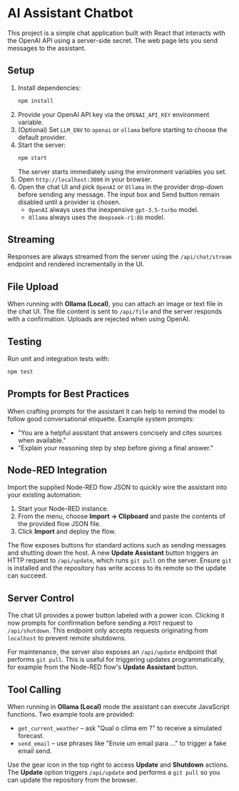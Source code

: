 # AI Assistant Chatbot

This project is a simple chat application built with React that interacts with the OpenAI API using a server-side secret. The web page lets you send messages to the assistant.

## Setup

1. Install dependencies:
   ```bash
   npm install
   ```
2. Provide your OpenAI API key via the `OPENAI_API_KEY` environment variable.
3. (Optional) Set `LLM_ENV` to `openai` or `ollama` before starting to choose the default provider.
4. Start the server:
   ```bash
   npm start
   ```
   The server starts immediately using the environment variables you set.
5. Open `http://localhost:3000` in your browser.
6. Open the chat UI and pick `OpenAI` or `Ollama` in the provider drop-down before sending any message. The input box and Send button remain disabled until a provider is chosen.
   - `OpenAI` always uses the inexpensive `gpt-3.5-turbo` model.
   - `Ollama` always uses the `deepseek-r1:8b` model.

## Streaming

Responses are always streamed from the server using the `/api/chat/stream` endpoint
and rendered incrementally in the UI.

## File Upload

When running with **Ollama (Local)**, you can attach an image or text file in the chat UI. The file content is sent to `/api/file` and the server responds with a confirmation. Uploads are rejected when using OpenAI.

## Testing

Run unit and integration tests with:
```bash
npm test
```

## Prompts for Best Practices

When crafting prompts for the assistant it can help to remind the model to
follow good conversational etiquette. Example system prompts:

- "You are a helpful assistant that answers concisely and cites sources when available."
- "Explain your reasoning step by step before giving a final answer."



## Node-RED Integration

Import the supplied Node-RED flow JSON to quickly wire the assistant into your existing automation:

1. Start your Node-RED instance.
2. From the menu, choose **Import → Clipboard** and paste the contents of the provided flow JSON file.
3. Click **Import** and deploy the flow.

The flow exposes buttons for standard actions such as sending messages and shutting down the host. A new **Update Assistant** button triggers an HTTP request to `/api/update`, which runs `git pull` on the server. Ensure `git` is installed and the repository has write access to its remote so the update can succeed.

## Server Control

The chat UI provides a power button labeled with a power icon. Clicking it now
prompts for confirmation before sending a `POST` request to `/api/shutdown`. This
endpoint only accepts requests originating from `localhost` to prevent remote
shutdowns.

For maintenance, the server also exposes an `/api/update` endpoint that performs
`git pull`. This is useful for triggering updates programmatically, for example
from the Node-RED flow's **Update Assistant** button.

## Tool Calling

When running in **Ollama (Local)** mode the assistant can execute JavaScript
functions. Two example tools are provided:

- `get_current_weather` – ask "Qual o clima em <cidade>?" to receive a
  simulated forecast.
- `send_email` – use phrases like "Envie um email para ..." to trigger a fake
  email send.

Use the gear icon in the top right to access **Update** and **Shutdown** actions. The **Update** option triggers `/api/update` and performs a `git pull` so you can update the repository from the browser.
